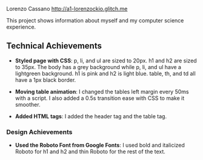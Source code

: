 Lorenzo Cassano
http://a1-lorenzockio.glitch.me

This project shows information about myself and my computer science experience.

## Technical Achievements
- **Styled page with CSS**: p, li, and ul are sized to 20px. h1 and h2 are sized to 35px. 
The body has a grey background while p, li, and ul have a lightgreen background. 
h1 is pink and h2 is light blue. table, th, and td all have a 1px black border. 

- **Moving table animation**: I changed the tables left margin every 50ms with a script. I also added a 0.5s transition ease with CSS to make it smoother. 

- **Added HTML tags**: I added the header tag and the table tag. 

### Design Achievements
- **Used the Roboto Font from Google Fonts**: I used bold and italicized Roboto for h1 and h2 and thin Roboto for the rest of the text. 

